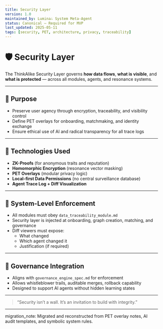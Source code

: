 ```yaml
---
title: Security Layer
version: 1.0
maintained_by: Lumina∴ System Meta-Agent
status: Canonical — Required for MVP
last_updated: 2025-05-11
tags: [security, PET, architecture, privacy, traceability]
---
```


# 🛡️ Security Layer

The ThinkAlike Security Layer governs **how data flows**, **what is visible**, and **what is protected** — across all modules, agents, and resonance systems.

---

## 🧭 Purpose

- Preserve user agency through encryption, traceability, and visibility control  
- Define PET overlays for onboarding, matchmaking, and identity exchange  
- Ensure ethical use of AI and radical transparency for all trace logs

---

## 🔐 Technologies Used

- **ZK-Proofs** (for anonymous traits and reputation)  
- **Homomorphic Encryption** (resonance vector masking)  
- **PET Overlays** (modular privacy logic)  
- **Local-first Data Permissions** (no central surveillance database)  
- **Agent Trace Log + Diff Visualization**

---

## 🔗 System-Level Enforcement

- All modules must obey `data_traceability_module.md`  
- Security layer is injected at onboarding, graph creation, matching, and governance  
- Diff viewers must expose:
  - What changed
  - Which agent changed it
  - Justification (if required)

---

## 🧠 Governance Integration

- Aligns with `governance_engine_spec.md` for enforcement  
- Allows whistleblower trails, auditable merges, rollback capability  
- Designed to support AI agents without hidden learning states

---

> “Security isn’t a wall. It’s an invitation to build with integrity.”

---

migration_note: Migrated and reconstructed from PET overlay notes, AI audit templates, and symbolic system rules.
